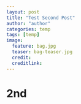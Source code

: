 ```yaml
---
layout: post
title: "Test Second Post"
author: "author"
categories: temp
tags: [temp]
image:
  feature: bag.jpg
  teaser: bag-teaser.jpg
  credit:
  creditlink:
---
```


# 2nd
